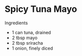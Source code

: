 # Spicy Tuna Mayo

Ingredients

-   1 can tuna, drained
-   2 tbsp mayo
-   2 tbsp sriracha
-   1 onion, finely diced
